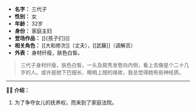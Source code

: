 
- **名字：** 三代子
- **性别：** 女
- **年龄：** 32岁
- **身份：** 家庭主妇
- **登场作品：** [[《孩子们》]]
- **相关角色：** [[大和修次]]（丈夫），[[武藤]]（调解员）
- **外表：** 身材纤瘦，肤色白皙。

> 三代子身材纤瘦，肤色白皙，一头及肩秀发卷向内侧，看上去像是个二十几岁的人。或许是她下巴细长、眼梢上翘的缘故，我总觉得她有些神经质。

---

👩‍🦱 **介绍：** 

1. 为了争夺女儿的抚养权，而来到了家庭法院。